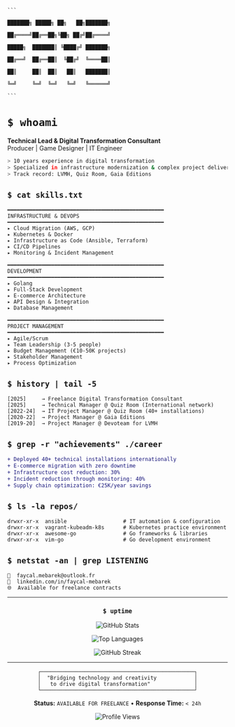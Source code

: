                                                                                                 ```
                                                                                                ███████╗ █████╗ ██╗   ██╗███████╗
                                                                                                ██╔════╝██╔══██╗╚██╗ ██╔╝██╔════╝
                                                                                                █████╗  ███████║ ╚████╔╝ ███████╗
                                                                                                ██╔══╝  ██╔══██║  ╚██╔╝  ╚════██║
                                                                                                ██║     ██║  ██║   ██║   ███████║
                                                                                                ╚═╝     ╚═╝  ╚═╝   ╚═╝   ╚══════╝
                                                                                                ```

# `$ whoami`

**Technical Lead & Digital Transformation Consultant**  
Producer | Game Designer | IT Engineer

```bash
> 10 years experience in digital transformation
> Specialized in infrastructure modernization & complex project delivery
> Track record: LVMH, Quiz Room, Gaia Editions
```

## `$ cat skills.txt`

```
━━━━━━━━━━━━━━━━━━━━━━━━━━━━━━━━━━━━━━━━━━━━━━━━━━
INFRASTRUCTURE & DEVOPS
━━━━━━━━━━━━━━━━━━━━━━━━━━━━━━━━━━━━━━━━━━━━━━━━━━
▸ Cloud Migration (AWS, GCP)
▸ Kubernetes & Docker
▸ Infrastructure as Code (Ansible, Terraform)
▸ CI/CD Pipelines
▸ Monitoring & Incident Management

━━━━━━━━━━━━━━━━━━━━━━━━━━━━━━━━━━━━━━━━━━━━━━━━━━
DEVELOPMENT
━━━━━━━━━━━━━━━━━━━━━━━━━━━━━━━━━━━━━━━━━━━━━━━━━━
▸ Golang
▸ Full-Stack Development
▸ E-commerce Architecture
▸ API Design & Integration
▸ Database Management

━━━━━━━━━━━━━━━━━━━━━━━━━━━━━━━━━━━━━━━━━━━━━━━━━━
PROJECT MANAGEMENT
━━━━━━━━━━━━━━━━━━━━━━━━━━━━━━━━━━━━━━━━━━━━━━━━━━
▸ Agile/Scrum
▸ Team Leadership (3-5 people)
▸ Budget Management (€10-50K projects)
▸ Stakeholder Management
▸ Process Optimization
```

## `$ history | tail -5`

```terminal
[2025]     → Freelance Digital Transformation Consultant
[2025]     → Technical Manager @ Quiz Room (International network)
[2022-24]  → IT Project Manager @ Quiz Room (40+ installations)
[2020-22]  → Project Manager @ Gaia Editions
[2019-20]  → Project Manager @ Devoteam for LVMH
```

## `$ grep -r "achievements" ./career`

```diff
+ Deployed 40+ technical installations internationally
+ E-commerce migration with zero downtime
+ Infrastructure cost reduction: 30%
+ Incident reduction through monitoring: 40%
+ Supply chain optimization: €25K/year savings
```

## `$ ls -la repos/`

```
drwxr-xr-x  ansible                  # IT automation & configuration
drwxr-xr-x  vagrant-kubeadm-k8s      # Kubernetes practice environment
drwxr-xr-x  awesome-go               # Go frameworks & libraries
drwxr-xr-x  vim-go                   # Go development environment
```

## `$ netstat -an | grep LISTENING`

```
📧  faycal.mebarek@outlook.fr
🔗  linkedin.com/in/faycal-mebarek
🌐  Available for freelance contracts
```

---

<div align="center">

### `$ uptime`

![GitHub Stats](https://github-readme-stats.vercel.app/api?username=warman02&show_icons=true&theme=dark&hide_border=true&bg_color=000000&title_color=FFFFFF&icon_color=FFFFFF&text_color=CCCCCC)

![Top Languages](https://github-readme-stats.vercel.app/api/top-langs/?username=warman02&layout=compact&theme=dark&hide_border=true&bg_color=000000&title_color=FFFFFF&text_color=CCCCCC)

![GitHub Streak](https://github-readme-streak-stats.herokuapp.com/?user=warman02&theme=dark&hide_border=true&background=000000&stroke=FFFFFF&ring=FFFFFF&fire=FFFFFF&currStreakLabel=FFFFFF)

</div>

---

<div align="center">

```
┌─────────────────────────────────────────────────┐
│  "Bridging technology and creativity            │
│   to drive digital transformation"              │
└─────────────────────────────────────────────────┘
```

**Status:** `AVAILABLE FOR FREELANCE` • **Response Time:** `< 24h`

![Profile Views](https://komarev.com/ghpvc/?username=warman02&color=000000&style=flat-square&label=VISITORS)

</div>
